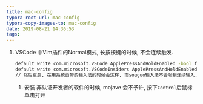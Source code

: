 ```yaml
---
title: mac-config
typora-root-url: mac-config
typora-copy-images-to: mac-config
date: 2019-08-21 14:36:53
tags:
---
```


1. VSCode 中Vim插件的Normal模式, 长按按键的时候, 不会连续触发. 

   ``` bash
   default write com.microsoft.VSCode ApplePressAndHoldEnabled -bool false
   default write com.microsoft.VSCodeInsiders ApplePressAndHoldEnabled -bool false
   // 然后重启, 在用系统自带的输入法的时候会这样, 而souguo输入法不会限制连续输入.
   ```

   
   1. 安装 非认证开发者的软件的时候, mojave 会不予许, 按下`Control`后鼠标单击打开

